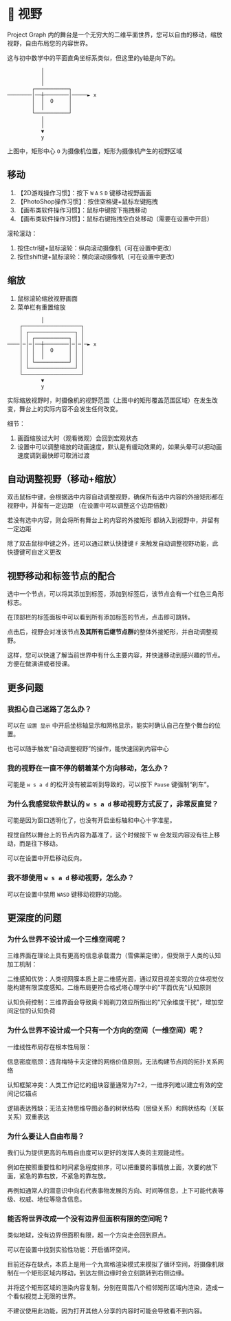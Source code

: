 # 👀 视野

Project Graph 内的舞台是一个无穷大的二维平面世界，您可以自由的移动，缩放视野，自由布局您的内容世界。

这与初中数学中的平面直角坐标系类似，但这里的y轴是向下的。

```
           │
           │
           │
        ┌───────────┐
────────│──┼────────│─────► x
        │  │  O     │
        │  │        │
        └───────────┘
           │
           │
           ▼
           y
```

上图中，矩形中心 `O` 为摄像机位置，矩形为摄像机产生的视野区域

## 移动

1. 【2D游戏操作习惯】：按下 `W` `A` `S` `D` 键移动视野画面
2. 【PhotoShop操作习惯】：按住空格键+鼠标左键拖拽
3. 【画布类软件操作习惯】：鼠标中键按下拖拽移动
4. 【画布类软件操作习惯】：鼠标右键拖拽空白处移动（需要在设置中开启）

滚轮滚动：

1. 按住ctrl键+鼠标滚轮：纵向滚动摄像机（可在设置中更改）
2. 按住shift键+鼠标滚轮：横向滚动摄像机（可在设置中更改）

## 缩放

1. 鼠标滚轮缩放视野画面
2. 菜单栏有重置缩放

```
           │
    ┌───────────────────┐
    │ ┌───────────────┐ │
    │ │ ┌───────────┐ │ │
────│─│─│──┼────────│─│─│─► x
    │ │ │  │  O     │ │ │
    │ │ │  │        │ │ │
    │ │ └───────────┘ │ │
    │ └───────────────┘ │
    └───────────────────┘
           ▼
           y
```

实际缩放视野时，时摄像机的视野范围（上图中的矩形覆盖范围区域）在发生改变，舞台上的实际内容不会发生任何改变。

细节：

1. 画面缩放过大时（观看微观）会回到宏观状态
2. 设置中可以调整缩放的动画速度，默认是有缓动效果的，如果头晕可以把动画速度调到最快即可取消过渡

## 自动调整视野（移动+缩放）

双击鼠标中键，会根据选中内容自动调整视野，确保所有选中内容的外接矩形都在视野中，并留有一定边距 （在设置中可以调整这个边距倍数）

若没有选中内容，则会将所有舞台上的内容的外接矩形 都纳入到视野中，并留有一定边距

除了双击鼠标中键之外，还可以通过默认快捷键 `F` 来触发自动调整视野功能，此快捷键可自定义更改

## 视野移动和标签节点的配合

选中一个节点，可以将其添加到标签，添加到标签后，该节点会有一个红色三角形标志。

在顶部栏的标签面板中可以看到所有添加标签的节点，点击即可跳转。

点击后，视野会对准该节点**及其所有后继节点群**的整体外接矩形，并自动调整视野。

这样，您可以快速了解当前世界中有什么主要内容，并快速移动到感兴趣的节点。方便在做演讲或者授课。

## 更多问题

### 我担心自己迷路了怎么办？

可以在 `设置 显示` 中开启坐标轴显示和网格显示，能实时确认自己在整个舞台的位置。

也可以随手触发“自动调整视野”的操作，能快速回到内容中心

### 我的视野在一直不停的朝着某个方向移动，怎么办？

可能是 `w s a d` 的松开没有被监听到导致的，可以按下 `Pause` 键强制“刹车”。

### 为什么我感觉软件默认的 `w s a d` 移动视野方式反了，非常反直觉？

可能是因为窗口透明化了，也没有开启坐标轴和中心十字准星。

视觉自然以舞台上的节点内容为基准了，这个时候按下 w 会发现内容没有往上移动，而是往下移动。

可以在设置中开启移动反向。

### 我不想使用 `w s a d` 移动视野，怎么办？

可以在设置中禁用 `WASD` 键移动视野的功能。

## 更深度的问题

### 为什么世界不设计成一个三维空间呢？

三维界面在理论上具有更高的信息承载潜力（雪佛莱定律），但受限于人类的认知加工机制：

​二维感知优势：人类视网膜本质上是二维感光面，通过双目视差实现的立体视觉仅能构建有限深度感知。二维布局更符合格式塔心理学中的"平面优先"认知原则

​认知负荷控制：三维界面会导致奥卡姆剃刀效应所指出的"冗余维度干扰"，增加空间定位的认知负荷

### 为什么世界不设计成一个只有一个方向的空间（一维空间）呢？

一维线性布局存在根本性局限：

​信息密度瓶颈：违背梅特卡夫定律的网络价值原则，无法构建节点间的拓扑关系网络

​认知框架冲突：人类工作记忆的组块容量通常为7±2，一维序列难以建立有效的空间记忆锚点

​逻辑表达残缺：无法支持思维导图必备的树状结构（层级关系）和网状结构（关联关系）双重表达

### 为什么要让人自由布局？

我们认为提供更高的布局自由度可以更好的发挥人类的主观能动性。

例如在按照重要性和时间紧急程度排序，可以把重要的事情放上面，次要的放下面，紧急的靠右放，不紧急的靠左放。

再例如通常人的潜意识中向右代表事物发展的方向、时间等信息，上下可能代表等级、权威、地位等隐含信息。

### 能否将世界改成一个没有边界但面积有限的空间呢？

类似地球，没有边界但面积有限，超一个方向走会回到原点。

可以在设置中找到实验性功能：开启循环空间。

目前还存在缺点，本质上是用一个九宫格渲染模式来模拟了循环空间，将摄像机限制在一个矩形区域内移动，到达左侧边缘时会立刻跳转到右侧边缘。

并将这个矩形区域的渲染内容复制，分别在周围八个相邻矩形区域内渲染，造成一个看似视觉上无限的世界。

不建议使用此功能，因为打开其他人分享的内容时可能会导致看不到内容。
